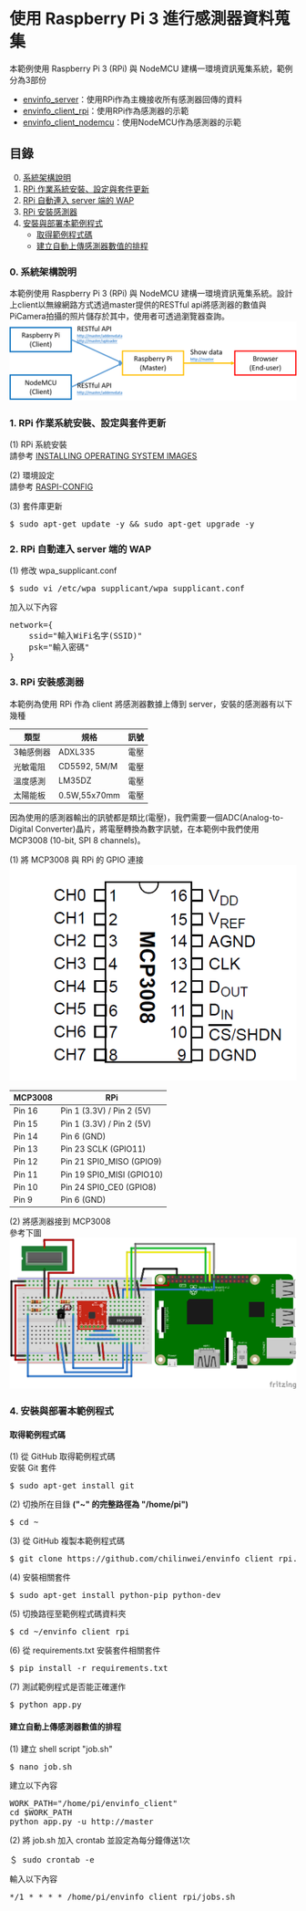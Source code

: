 # **使用 Raspberry Pi 3 進行感測器資料蒐集**

本範例使用 Raspberry Pi 3 (RPi) 與 NodeMCU 建構一環境資訊蒐集系統，範例分為3部份
- [envinfo_server](https://github.com/chilinwei/envinfo_server)：使用RPi作為主機接收所有感測器回傳的資料
- [envinfo_client_rpi](https://github.com/chilinwei/envinfo_client_rpi)：使用RPi作為感測器的示範
- [envinfo_client_nodemcu](https://github.com/chilinwei/envinfo_client_nodemcu)：使用NodeMCU作為感測器的示範

## **目錄**
0. [系統架構說明](#0-系統架構說明)
1. [RPi 作業系統安裝、設定與套件更新](#1-rpi-作業系統安裝設定與套件更新)
2. [RPi 自動連入 server 端的 WAP](#2-rpi-自動連入-server-端的-wap)
3. [RPi 安裝感測器](#3-rpi-安裝感測器)
4. [安裝與部署本範例程式](#4-安裝與部署本範例程式)
    - [取得範例程式碼](#取得範例程式碼)
    - [建立自動上傳感測器數值的排程](#建立自動上傳感測器數值的排程)

### **0. 系統架構說明**
本範例使用 Raspberry Pi 3 (RPi) 與 NodeMCU 建構一環境資訊蒐集系統。設計上client以無線網路方式透過master提供的RESTful api將感測器的數值與PiCamera拍攝的照片儲存於其中，使用者可透過瀏覽器查詢。
![](/pic/pic1.png)

### **1. RPi 作業系統安裝、設定與套件更新**
(1) RPi 系統安裝    
請參考 [INSTALLING OPERATING SYSTEM IMAGES](https://www.raspberrypi.org/documentation/installation/installing-images/)

(2) 環境設定   
請參考 [RASPI-CONFIG](https://www.raspberrypi.org/documentation/configuration/raspi-config.md)

(3) 套件庫更新
<pre>
$ sudo apt-get update -y && sudo apt-get upgrade -y
</pre>

### **2. RPi 自動連入 server 端的 WAP**
(1) 修改 wpa_supplicant.conf
<pre>
$ sudo vi /etc/wpa_supplicant/wpa_supplicant.conf
</pre>
加入以下內容
<pre>
network={
    ssid="輸入WiFi名字(SSID)"
    psk="輸入密碼"
}
</pre>

### **3. RPi 安裝感測器**
本範例為使用 RPi 作為 client 將感測器數據上傳到 server，安裝的感測器有以下幾種

類型 | 規格 | 訊號
--- | --- | ---
3軸感側器 | ADXL335 | 電壓
光敏電阻 | CD5592, 5M/M | 電壓
溫度感測 | LM35DZ | 電壓
太陽能板 | 0.5W,55x70mm | 電壓

因為使用的感測器輸出的訊號都是類比(電壓)，我們需要一個ADC(Analog-to-Digital Converter)晶片，將電壓轉換為數字訊號，在本範例中我們使用 MCP3008 (10-bit, SPI 8 channels)。

(1) 將 MCP3008 與 RPi 的 GPIO 連接
![](/pic/sensors_raspberry_pi_mcp3008pin.gif)

MCP3008 | RPi
--- | ---
Pin 16 | Pin 1 (3.3V) / Pin 2 (5V)
Pin 15 | Pin 1 (3.3V) / Pin 2 (5V)
Pin 14 | Pin 6 (GND)
Pin 13 | Pin 23 SCLK (GPIO11)
Pin 12 | Pin 21 SPI0_MISO (GPIO9)
Pin 11 | Pin 19 SPI0_MISI (GPIO10)
Pin 10 | Pin 24 SPI0_CE0 (GPIO8)
Pin 9 | Pin 6 (GND)

(2) 將感測器接到 MCP3008  
參考下圖
![](/pic/pic2.png)

### **4. 安裝與部署本範例程式**

#### 取得範例程式碼
(1) 從 GitHub 取得範例程式碼    
安裝 Git 套件
<pre>
$ sudo apt-get install git
</pre>
(2) 切換所在目錄 **("~" 的完整路徑為 "/home/pi")**
<pre>
$ cd ~
</pre>
(3) 從 GitHub 複製本範例程式碼
<pre>
$ git clone https://github.com/chilinwei/envinfo_client_rpi.git
</pre>
(4) 安裝相關套件
<pre>
$ sudo apt-get install python-pip python-dev
</pre>
(5) 切換路徑至範例程式碼資料夾
<pre>
$ cd ~/envinfo_client_rpi
</pre>
(6) 從 requirements.txt 安裝套件相關套件
<pre>
$ pip install -r requirements.txt
</pre>
(7) 測試範例程式是否能正確運作
<pre>
$ python app.py
</pre>

#### 建立自動上傳感測器數值的排程
(1) 建立 shell script "job.sh"
<pre>
$ nano job.sh
</pre>
建立以下內容
<pre>
WORK_PATH="/home/pi/envinfo_client"
cd $WORK_PATH
python app.py -u http://master
</pre>
(2) 將 job.sh 加入 crontab 並設定為每分鐘傳送1次
<pre>
＄ sudo crontab -e
</pre>
輸入以下內容
<pre>
*/1 * * * * /home/pi/envinfo_client_rpi/jobs.sh
</pre>